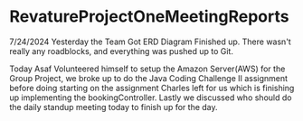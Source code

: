 # RevatureProjectOneMeetingReports

7/24/2024
Yesterday the Team Got ERD Diagram Finished up. There wasn't really any roadblocks, and everything was pushed up to Git.

Today Asaf Volunteered himself to setup the Amazon Server(AWS) for the Group Project, 
we broke up to do the Java Coding Challenge II assignment before doing starting on 
the assignment Charles left for us which is finishing up implementing the bookingController. 
Lastly we discussed who should do the daily standup meeting today to finish up for the day.